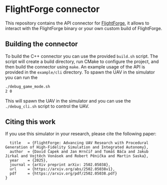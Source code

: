 # FlightForge connector

This repository contains the API connector for [FlightForge](https://github.com/mrs-ctu/FlightForge), it allows to interact with the FlightForge binary or your own custom build of FlightForge. 


## Building the connector 

To build the C++ connector you can use the provided `build.sh` script. The script will create a build directory, run CMake to configure the project, and then build the connector using `make`. 
An example usage of the API is provided in the `example/cli` directory.
To spawn the UAV in the simulator you can run the 

```bash
./debug_game_mode.sh
2 0
```

This will spawn the UAV in the simulator and you can use the `./debug_cli.sh` script to control the UAV.

## Citing this work

If you use this simulator in your research, please cite the following paper:

```@article{čapek2025flightforge,
  title   = {FlightForge: Advancing UAV Research with Procedural Generation of High-Fidelity Simulation and Integrated Autonomy},
  author  = {David Čapek and Jan Hrnčíř and Tomáš Báča and Jakub Jirkal and Vojtěch Vonásek and Robert Pěnička and Martin Saska},
  year    = {2025},
  journal = {arXiv preprint arXiv: 2502.05038},
  url     = {https://arxiv.org/abs/2502.05038v1},
  pdf     = {https://arxiv.org/pdf/2502.05038.pdf}
}
```

